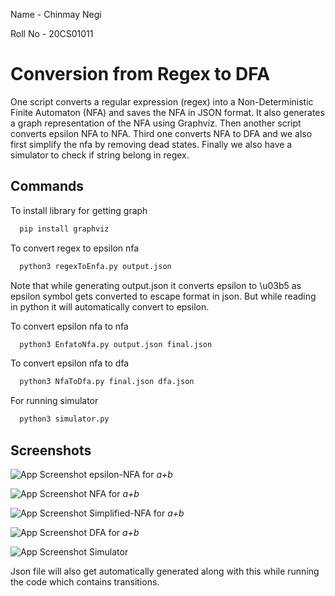 Name - Chinmay Negi

Roll No - 20CS01011

# Conversion from Regex to DFA

One script converts a regular expression (regex) into a Non-Deterministic Finite Automaton (NFA) and saves the NFA in JSON format. It also generates a graph representation of the NFA using Graphviz. Then another script converts epsilon NFA to NFA. Third one converts NFA to DFA and we also first simplify the nfa by removing dead states. Finally we also have a simulator to check if string belong in regex.

## Commands

To install library for getting graph

```bash
  pip install graphviz
```

To convert regex to epsilon nfa

```bash
  python3 regexToEnfa.py output.json
```

Note that while generating output.json it converts epsilon to \u03b5 as epsilon symbol gets converted to escape format in json. But while reading in python it will automatically convert to epsilon.

To convert epsilon nfa to nfa

```bash
  python3 EnfatoNfa.py output.json final.json
```

To convert epsilon nfa to dfa

```bash
  python3 NfaToDfa.py final.json dfa.json
```

For running simulator

```bash
  python3 simulator.py
```

## Screenshots

![App Screenshot](https://drive.google.com/uc?export=view&id=1FGmZ3PwHf9cfNvDQSc9NJs2LV-6vYneV)
epsilon-NFA for _a+b_

![App Screenshot](https://drive.google.com/uc?export=view&id=1LaINOhHhHkgSNZ-HvzOr00TUJEaemHId)
NFA for _a+b_

![App Screenshot](https://drive.google.com/uc?export=view&id=1aIHDQyG1MHAE1NpQKt4PV6nfBoTNp5X2)
Simplified-NFA for _a+b_

![App Screenshot](https://drive.google.com/uc?export=view&id=11ek4jeVntD_Lu8pXZNvBD1zaI_05SM6h)
DFA for _a+b_

![App Screenshot](https://drive.google.com/uc?export=view&id=1mN_g8sDw4I6Q_X89Fe2iWucve6kC7sXv)
Simulator

Json file will also get automatically generated along with this while running the code which contains transitions.
